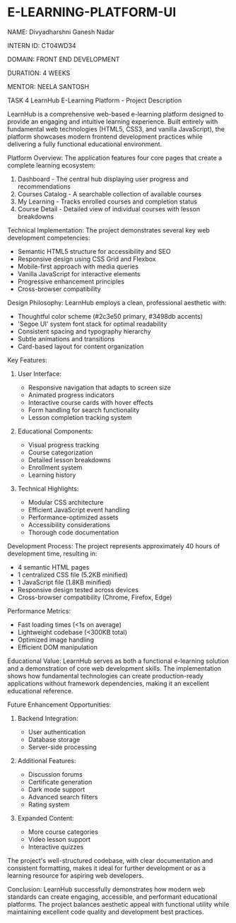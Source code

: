 # E-LEARNING-PLATFORM-UI

NAME: Divyadharshni Ganesh Nadar

INTERN ID: CT04WD34

DOMAIN: FRONT END DEVELOPMENT

DURATION: 4 WEEKS

MENTOR: NEELA SANTOSH

TASK 4 
LearnHub E-Learning Platform - Project Description 

LearnHub is a comprehensive web-based e-learning platform designed to provide an engaging and intuitive learning experience. Built entirely with fundamental web technologies (HTML5, CSS3, and vanilla JavaScript), the platform showcases modern frontend development practices while delivering a fully functional educational environment.

Platform Overview:
The application features four core pages that create a complete learning ecosystem:
1. Dashboard - The central hub displaying user progress and recommendations
2. Courses Catalog - A searchable collection of available courses
3. My Learning - Tracks enrolled courses and completion status
4. Course Detail - Detailed view of individual courses with lesson breakdowns

Technical Implementation:
The project demonstrates several key web development competencies:
- Semantic HTML5 structure for accessibility and SEO
- Responsive design using CSS Grid and Flexbox
- Mobile-first approach with media queries
- Vanilla JavaScript for interactive elements
- Progressive enhancement principles
- Cross-browser compatibility

Design Philosophy:
LearnHub employs a clean, professional aesthetic with:
- Thoughtful color scheme (#2c3e50 primary, #3498db accents)
- 'Segoe UI' system font stack for optimal readability
- Consistent spacing and typography hierarchy
- Subtle animations and transitions
- Card-based layout for content organization

Key Features:
1. User Interface:
   - Responsive navigation that adapts to screen size
   - Animated progress indicators
   - Interactive course cards with hover effects
   - Form handling for search functionality
   - Lesson completion tracking system

2. Educational Components:
   - Visual progress tracking
   - Course categorization
   - Detailed lesson breakdowns
   - Enrollment system
   - Learning history

3. Technical Highlights:
   - Modular CSS architecture
   - Efficient JavaScript event handling
   - Performance-optimized assets
   - Accessibility considerations
   - Thorough code documentation

Development Process:
The project represents approximately 40 hours of development time, resulting in:
- 4 semantic HTML pages
- 1 centralized CSS file (5.2KB minified)
- 1 JavaScript file (1.8KB minified)
- Responsive design tested across devices
- Cross-browser compatibility (Chrome, Firefox, Edge)

Performance Metrics:
- Fast loading times (<1s on average)
- Lightweight codebase (<300KB total)
- Optimized image handling
- Efficient DOM manipulation

Educational Value:
LearnHub serves as both a functional e-learning solution and a demonstration of core web development skills. The implementation shows how fundamental technologies can create production-ready applications without framework dependencies, making it an excellent educational reference.

Future Enhancement Opportunities:
1. Backend Integration:
   - User authentication
   - Database storage
   - Server-side processing

2. Additional Features:
   - Discussion forums
   - Certificate generation
   - Dark mode support
   - Advanced search filters
   - Rating system

3. Expanded Content:
   - More course categories
   - Video lesson support
   - Interactive quizzes

The project's well-structured codebase, with clear documentation and consistent formatting, makes it ideal for further development or as a learning resource for aspiring web developers.

Conclusion:
LearnHub successfully demonstrates how modern web standards can create engaging, accessible, and performant educational platforms. The project balances aesthetic appeal with functional utility while maintaining excellent code quality and development best practices.
